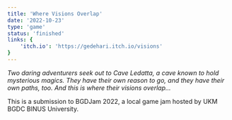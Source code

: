 ```yaml
---
title: 'Where Visions Overlap'
date: '2022-10-23'
type: 'game'
status: 'finished'
links: {
    'itch.io': 'https://gedehari.itch.io/visions'
}
---
```

*Two daring adventurers seek out to Cave Ledatta, a cave known to hold mysterious magics. They have their own reason to go, and they have their own paths, too. And this is where their visions overlap...*

This is a submission to BGDJam 2022, a local game jam hosted by UKM BGDC BINUS University.